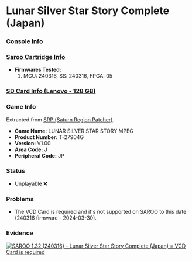 # Lunar Silver Star Story Complete (Japan)

### [Console Info](../../../../Info/Consoles/VA13/README.md)

### [Saroo Cartridge Info](../../../../Info/Cartridges/RetroGameParadiseStore/1.32F/README.md)

- <b>Firmwares Tested:</b>
  1. MCU: 240316, SS: 240316, FPGA: 05

### [SD Card Info (Lenovo - 128 GB)](../../../../Info/SdCards/Lenovo/128GB/README.md)

### Game Info

Extracted from [SRP (Saturn Region Patcher)](https://segaxtreme.net/resources/saturn-region-patcher.81/download).

- <b>Game Name:</b> LUNAR SILVER STAR STORY MPEG
- <b>Product Number:</b> T-27904G
- <b>Version:</b> V1.00
- <b>Area Code:</b> J
- <b>Peripheral Code:</b> JP

### Status

- Unplayable :x:

### Problems

- The VCD Card is required and it's not supported on SAROO to this date (240316 firmware - 2024-03-30).

### Evidence

[![SAROO 1.32 (240316) - Lunar Silver Star Story Complete (Japan) = VCD Card is required](https://img.youtube.com/vi/VJblSU1l9Ao/0.jpg)](https://www.youtube.com/watch?v=VJblSU1l9Ao)
